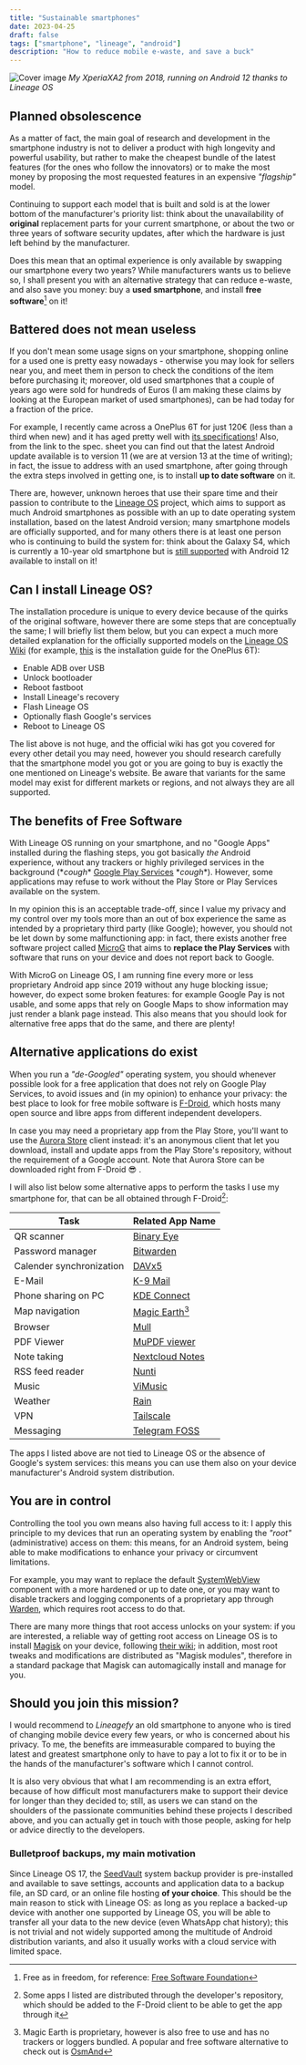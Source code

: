 ```yaml
---
title: "Sustainable smartphones"
date: 2023-04-25
draft: false
tags: ["smartphone", "lineage", "android"]
description: "How to reduce mobile e-waste, and save a buck"
---
```

![Cover image](/xperiaxa2_lineage_info_crop.jpg)
*My XperiaXA2 from 2018, running on Android 12 thanks to Lineage OS*

## Planned obsolescence

As a matter of fact, the main goal of research and development in the smartphone industry is not to deliver a product with high longevity and powerful usability, but rather to make the cheapest bundle of the latest features (for the ones who follow the innovators) or to make the most money by proposing the most requested features in an expensive *"flagship"* model.

Continuing to support each model that is built and sold is at the lower bottom of the manufacturer's priority list: think about the unavailability of **original** replacement parts for your current smartphone, or about the two or three years of software security updates, after which the hardware is just left behind by the manufacturer.

Does this mean that an optimal experience is only available by swapping our smartphone every two years? While manufacturers wants us to believe so, I shall present you with an alternative strategy that can reduce e-waste, and also save you money: buy a **used smartphone**, and install **free software**[^1] on it!

[^1]: Free as in freedom, for reference: [Free Software Foundation](https://www.fsf.org/)

## Battered does not mean useless

If you don't mean some usage signs on your smartphone, shopping online for a used one is pretty easy nowadays - otherwise you may look for sellers near you, and meet them in person to check the conditions of the item before purchasing it; moreover, old used smartphones that a couple of years ago were sold for hundreds of Euros (I am making these claims by looking at the European market of used smartphones), can be had today for a fraction of the price.

For example, I recently came across a OnePlus 6T for just 120€ (less than a third when new) and it has aged pretty well with [its specifications](https://www.gsmarena.com/oneplus_6t-9350.php)! Also, from the link to the spec. sheet you can find out that the latest Android update available is to version 11 (we are at version 13 at the time of writing); in fact, the issue to address with an used smartphone, after going through the extra steps involved in getting one, is to install **up to date software** on it.

There are, however, unknown heroes that use their spare time and their passion to contribute to the [Lineage OS](https://lineageos.org/) project, which aims to support as much Android smartphones as possible with an up to date operating system installation, based on the latest Android version; many smartphone models are officially supported, and for many others there is at least one person who is continuing to build the system for: think about the Galaxy S4, which is currently a 10-year old smartphone but is [still supported](https://forum.xda-developers.com/t/optimized-lineageos19-1-v8-3-28feb-2023.4426575/) with Android 12 available to install on it!

## Can I install Lineage OS?

The installation procedure is unique to every device because of the quirks of the original software, however there are some steps that are conceptually the same; I will briefly list them below, but you can expect a much more detailed explanation for the officially supported models on the [Lineage OS Wiki](https://wiki.lineageos.org/devices/) (for example, [this](https://wiki.lineageos.org/devices/fajita/install) is the installation guide for the OnePlus 6T):

- Enable ADB over USB
- Unlock bootloader
- Reboot fastboot
- Install Lineage's recovery
- Flash Lineage OS
- Optionally flash Google's services
- Reboot to Lineage OS

The list above is not huge, and the official wiki has got you covered for every other detail you may need, however you should research carefully that the smartphone model you got or you are going to buy is exactly the one mentioned on Lineage's website. Be aware that variants for the same model may exist for different markets or regions, and not always they are all supported.

## The benefits of Free Software

With Lineage OS running on your smartphone, and no "Google Apps" installed during the flashing steps, you got basically *the* Android experience, without any trackers or highly privileged services in the background (\**cough*\* [Google Play Services](https://medium.com/androiddevnotes/google-play-services-under-the-hood-android-3b781d325309) \**cough*\*). However, some applications may refuse to work without the Play Store or Play Services available on the system.

In my opinion this is an acceptable trade-off, since I value my privacy and my control over my tools more than an out of box experience the same as intended by a proprietary third party (like Google); however, you should not be let down by some malfunctioning app: in fact, there exists another free software project called [MicroG](https://microg.org/) that aims to **replace the Play Services** with software that runs on your device and does not report back to Google.

With MicroG on Lineage OS, I am running fine every more or less proprietary Android app since 2019 without any huge blocking issue; however, do expect some broken features: for example Google Pay is not usable, and some apps that rely on Google Maps to show information may just render a blank page instead. This also means that you should look for alternative free apps that do the same, and there are plenty!

## Alternative applications do exist

When you run a *"de-Googled"* operating system, you should whenever possible look for a free application that does not rely on Google Play Services, to avoid issues and (in my opinion) to enhance your privacy: the best place to look for free mobile software is [F-Droid](https://f-droid.org/), which hosts many open source and libre apps from different independent developers.

In case you may need a proprietary app from the Play Store, you'll want to use the [Aurora Store](https://gitlab.com/AuroraOSS/AuroraStore) client instead: it's an anonymous client that let you download, install and update apps from the Play Store's repository, without the requirement of a Google account. Note that Aurora Store can be downloaded right from F-Droid 😎 .

I will also list below some alternative apps to perform the tasks I use my smartphone for, that can be all obtained through F-Droid[^3]:

| Task | Related App Name |
|-|-|
| QR scanner | [Binary Eye](https://github.com/markusfisch/BinaryEye) |
| Password manager | [Bitwarden](https://github.com/bitwarden/mobile) |
| Calender synchronization | [DAVx5](https://github.com/bitfireAT/davx5-ose) |
| E-Mail | [K-9 Mail](https://github.com/thundernest/k-9) |
| Phone sharing on PC | [KDE Connect](https://github.com/KDE/kdeconnect-android) |
| Map navigation | [Magic Earth](https://www.magicearth.com/)[^2] |
| Browser | [Mull](https://github.com/Divested-Mobile/mull-fenix) |
| PDF Viewer | [MuPDF viewer](https://github.com/ArtifexSoftware/mupdf-android-viewer) |
| Note taking | [Nextcloud Notes](https://github.com/nextcloud/notes-android) |
| RSS feed reader | [Nunti](https://gitlab.com/ondrejfoltyn/nunti) |
| Music | [ViMusic](https://github.com/vfsfitvnm/ViMusic) |
| Weather | [Rain](https://github.com/DarkMooNight/Rain) |
| VPN | [Tailscale](https://github.com/tailscale/tailscale-android) |
| Messaging | [Telegram FOSS](https://github.com/Telegram-FOSS-Team/Telegram-FOSS) |

The apps I listed above are not tied to Lineage OS or the absence of Google's system services: this means you can use them also on your device manufacturer's Android system distribution.

[^2]: Magic Earth is proprietary, however is also free to use and has no trackers or loggers bundled. A popular and free software alternative to check out is [OsmAnd](https://osmand.net/)
[^3]: Some apps I listed are distributed through the developer's repository, which should be added to the F-Droid client to be able to get the app through it

## You are in control

Controlling the tool you own means also having full access to it: I apply this principle to my devices that run an operating system by enabling the *"root"* (administrative) access on them: this means, for an Android system, being able to make modifications to enhance your privacy or circumvent limitations.

For example, you may want to replace the default [SystemWebView](https://stackoverflow.com/questions/32356646/security-risks-for-using-webview-ios-android) component with a more hardened or up to date one, or you may want to disable trackers and logging components of a proprietary app through [Warden](https://forum.xda-developers.com/t/app-5-0-warden-app-manager.4122227/), which requires root access to do that.

There are many more things that root access unlocks on your system: if you are interested, a reliable way of getting root access on Lineage OS is to install [Magisk](https://github.com/topjohnwu/Magisk) on your device, following [their wiki](https://topjohnwu.github.io/Magisk/install.html); in addition, most root tweaks and modifications are distributed as "Magisk modules", therefore in a standard package that Magisk can automagically install and manage for you.

## Should you join this mission?

I would recommend to *Lineagefy* an old smartphone to anyone who is tired of changing mobile device every few years, or who is concerned about his privacy. To me, the benefits are immeasurable compared to buying the latest and greatest smartphone only to have to pay a lot to fix it or to be in the hands of the manufacturer's software which I cannot control.

It is also very obvious that what I am recommending is an extra effort, because of how difficult most manufacturers make to support their device for longer than they decided to; still, as users we can stand on the shoulders of the passionate communities behind these projects I described above, and you can actually get in touch with those people, asking for help or advice directly to the developers.

### Bulletproof backups, my main motivation

Since Lineage OS 17, the [SeedVault](https://github.com/seedvault-app/seedvault) system backup provider is pre-installed and available to save settings, accounts and application data to a backup file, an SD card, or an online file hosting **of your choice**. This should be the main reason to stick with Lineage OS: as long as you replace a backed-up device with another one supported by Lineage OS, you will be able to transfer all your data to the new device (even WhatsApp chat history); this is not trivial and not widely supported among the multitude of Android distribution variants, and also it usually works with a cloud service with limited space.
